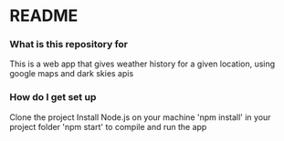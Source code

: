 # README #

### What is this repository for ###

This is a web app that gives weather history for a given location, using google maps and dark skies apis

### How do I get set up ###

 Clone the project
 Install Node.js on your machine
 'npm install' in your project folder
 'npm start' to compile and run the app